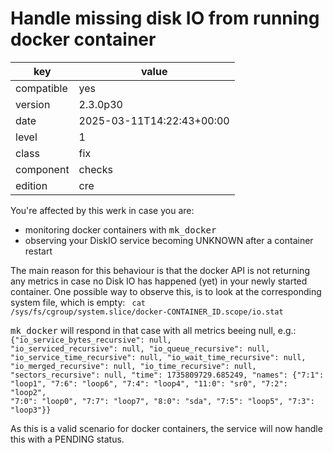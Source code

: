 [//]: # (werk v2)
# Handle missing disk IO from running docker container

key        | value
---------- | ---
compatible | yes
version    | 2.3.0p30
date       | 2025-03-11T14:22:43+00:00
level      | 1
class      | fix
component  | checks
edition    | cre

You're affected by this werk in case you are:
<ul>
<li>monitoring docker containers with <tt>mk_docker</tt></li>
<li>observing your DiskIO service becoming UNKNOWN after a container restart</li>
</ul>

The main reason for this behaviour is that the docker API is not returning any metrics in case no Disk IO has happened (yet) in your newly started container.
One possible way to observe this, is to look at the corresponding system file, which is empty:
<code>
cat /sys/fs/cgroup/system.slice/docker-CONTAINER_ID.scope/io.stat
</code>

<tt>mk_docker</tt> will respond in that case with all metrics beeing null, e.g.:
<code>
{"io_service_bytes_recursive": null, "io_serviced_recursive": null, "io_queue_recursive": null, "io_service_time_recursive": null, "io_wait_time_recursive": null, "io_merged_recursive": null, "io_time_recursive": null, "sectors_recursive": null, "time": 1735809729.685249, "names": {"7:1": "loop1", "7:6": "loop6", "7:4": "loop4", "11:0": "sr0", "7:2": "loop2", "7:0": "loop0", "7:7": "loop7", "8:0": "sda", "7:5": "loop5", "7:3": "loop3"}}
</code>

As this is a valid scenario for docker containers, the service will now handle this with a PENDING status.
